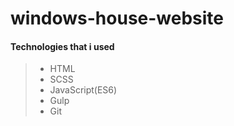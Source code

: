 # windows-house-website
#### Technologies that i used
> - HTML
> - SCSS
> - JavaScript(ES6)
> - Gulp
> - Git

